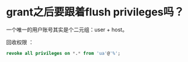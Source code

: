 # grant之后要跟着flush privileges吗？

一个唯一的用户账号其实是个二元组：user + host。

回收权限 ：
```sql
revoke all privileges on *.* from 'ua'@'%';
```


